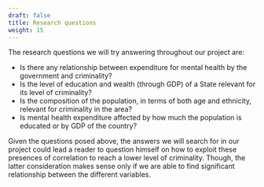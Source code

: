 ```yaml
---
draft: false
title: Research questions
weight: 15
---
```



The research questions we will try answering throughout our project are:

<ul>
  <li>Is there any relationship between expenditure for mental health by the government and criminality?</li>
  <li>Is the level of education and wealth (through GDP) of a State relevant for its level of criminality?</li>
  <li>Is the composition of the population, in terms of both age and ethnicity, relevant for criminality in the area? </li>
  <li>Is mental health expenditure affected by how much the population is educated or by GDP of the country? </li>
</ul>
Given the questions posed above, the answers we will search for in our project could lead a reader to question himself on how to exploit these presences of correlation to reach a lower level of criminality. Though, the latter consideration makes sense only if we are able to find significant relationship between the different variables. 